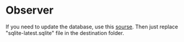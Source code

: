 # Observer
If you need to update the database, use this 
<a href="https://www.fuzzwork.co.uk/dump/">sourse</a>. Then just replace "sqlite-latest.sqlite" file in the destination folder.